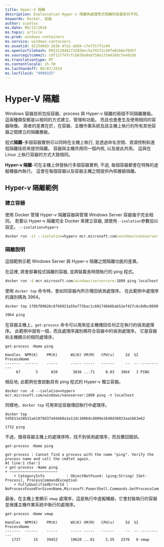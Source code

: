 ```yaml
---
title: Hyper-V 隔離
description: Explaination Hyper-v 隔離與處理常式隔離的容器有何不同。
keywords: Docker, 容器
author: scooley
ms.date: 09/13/2018
ms.topic: article
ms.prod: windows-containers
ms.service: windows-containers
ms.assetid: 42154683-163b-47a1-add4-c7e7317f1c04
ms.openlocfilehash: 092312848173102bec5a791f2c48fe8166e70d5f
ms.sourcegitcommit: cdf127747cfcb839a8abf50a173e628dcfee02db
ms.translationtype: MT
ms.contentlocale: zh-TW
ms.lasthandoff: 08/07/2019
ms.locfileid: "9998325"
---
```

# <a name="hyper-v-isolation"></a>Hyper-V 隔離

Windows 容器技術包括容器、process 與 Hyper-v 隔離的兩個不同隔離層級。 這兩種類型都是以相同的方式建立、管理和功能。 而且也會產生及使用相同的容器映像。 兩者的差異在於，在容器、主機作業系統及該主機上執行的所有其他容器之間建立的隔離層級。

程式**隔離**–多個容器實例可以同時在主機上執行, 並透過命名空間、資源控制和進程隔離技術來提供隔離。  容器與主機共用同一個內核, 以及彼此共用。  這與在 Linux 上執行容器的方式大致相同。

**Hyper-v 隔離**-可在主機上併發執行多個容器實例, 不過, 每個容器都會在特殊的虛擬機器內執行。 這會在每個容器以及容器主機之間提供內核層級隔離。

## <a name="hyper-v-isolation-examples"></a>Hyper-v 隔離範例

### <a name="create-container"></a>建立容器

使用 Docker 管理 Hyper-v 隔離容器與管理 Windows Server 容器幾乎完全相同。 若要以 Hyper-v 隔離完全 Docker 來建立容器, 請使用`--isolation`參數加以設定。 `--isolation=hyperv`

``` cmd
docker run -it --isolation=hyperv mcr.microsoft.com/windows/nanoserver:1809 cmd
```

### <a name="isolation-explanation"></a>隔離說明

這個範例示範 Windows Server 與 Hyper-v 隔離之間隔離功能的差異。

在這裡, 將會部署程式隔離的容器, 並將裝載長時間執行的 ping 程式。

``` cmd
docker run -d mcr.microsoft.com/windows/servercore:1809 ping localhost -t
```

使用 `docker top` 命令時，會如同容器內所示傳回偵測處理序。 在此範例中處理序的識別碼為 3964。

``` cmd
docker top 1f8bf89026c8f66921a55e773bac1c60174bb6bab52ef427c6c8dbc8698f9d7a

3964 ping
```

在容器主機上，`get-process` 命令可以用來從主機傳回任何正在執行的偵測處理序。 此範例中就有一個，而且處理序識別碼符合容器中的偵測處理序。 它是容器和主機顯示的相同處理序。

```
get-process -Name ping

Handles  NPM(K)    PM(K)      WS(K) VM(M)   CPU(s)     Id  SI ProcessName
-------  ------    -----      ----- -----   ------     --  -- -----------
     67       5      820       3836 ...71     0.03   3964   3 PING
```

相反地, 此範例也會啟動具有 ping 程式的 Hyper-v 獨立容器。

```
docker run -d --isolation=hyperv mcr.microsoft.com/windows/nanoserver:1809 ping -t localhost
```

同樣地，`docker top` 可用來從容器傳回執行中處理序。

```
docker top 5d5611e38b31a41879d37a94468a1e11dc1086dcd009e2640d36023aa1663e62

1732 ping
```

不過，搜尋容器主機上的處理序時，找不到偵測處理序，而且擲回錯誤。

```
get-process -Name ping

get-process : Cannot find a process with the name "ping". Verify the process name and call the cmdlet again.
At line:1 char:1
+ get-process -Name ping
+ ~~~~~~~~~~~~~~~~~~~~~~
    + CategoryInfo          : ObjectNotFound: (ping:String) [Get-Process], ProcessCommandException
    + FullyQualifiedErrorId : NoProcessFoundForGivenName,Microsoft.PowerShell.Commands.GetProcessCommand
```

最後，在主機上會顯示 `vmwp` 處理序，這是執行中虛擬機器，它會封裝執行的容器並保護主機作業系統中執行的處理序。

```
get-process -Name vmwp

Handles  NPM(K)    PM(K)      WS(K) VM(M)   CPU(s)     Id  SI ProcessName
-------  ------    -----      ----- -----   ------     --  -- -----------
   1737      15    39452      19620 ...61     5.55   2376   0 vmwp
```
